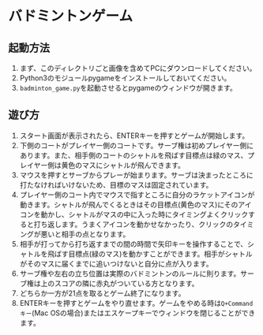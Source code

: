 # バドミントンゲーム

## 起動方法

1. まず、このディレクトリごと画像を含めてPCにダウンロードしてください。
2. Python3のモジュールpygameをインストールしておいてください。
3. `badminton_game.py`を起動させるとpygameのウィンドウが開きます。

## 遊び方

1. スタート画面が表示されたら、ENTERキーを押すとゲームが開始します。
2. 下側のコートがプレイヤー側のコートです。サーブ権は初めプレイヤー側にあります。また、相手側のコートのシャトルを飛ばす目標点は緑のマス、プレイヤー側は黄色のマスにシャトルが飛んできます。
3. マウスを押すとサーブからプレーが始まります。サーブは決まったところに打たなければいけないため、目標のマスは固定されています。
4. プレイヤー側のコート内でマウスで指すところに自分のラケットアイコンが動きます。シャトルが飛んでくるときはその目標点(黄色のマス)にそのアイコンを動かし、シャトルがマスの中に入った時にタイミングよくクリックすると打ち返します。うまくアイコンを動かせなかったり、クリックのタイミングが悪いと相手の点となります。
5. 相手が打ってから打ち返すまでの間の時間で矢印キーを操作することで、シャトルを飛ばす目標点(緑のマス)を動かすことができます。相手がシャトルがそのマスに届くまでに追いつけないと自分に点が入ります。
6. サーブ権や左右の立ち位置は実際のバドミントンのルールに則ります。サーブ権は上のスコアの隣に赤丸がついている方となります。
7. どちらか一方が21点を取るとゲーム終了になります。
8. ENTERキーを押すとゲームをやり直せます。ゲームをやめる時は`Q+Commandキー`(Mac OSの場合)またはエスケープキーでウィンドウを閉じることができます。